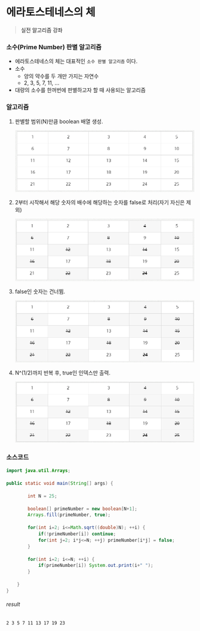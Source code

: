 # 에라토스테네스의 체

> <a src="https://blog.naver.com/ndb796/221233595886">실전 알고리즘 강좌</a>



### 소수(Prime Number) 판별 알고리즘

- 에라토스테네스의 체는 대표적인 `소수 판별 알고리즘` 이다.
- 소수
  - 양의 약수를 두 개만 가지는 자연수
  - 2, 3, 5, 7, 11, ...
- 대량의 소수를 한꺼번에 판별하고자 할 때 사용되는 알고리즘



### 알고리즘

1. 판별할 범위(N)만큼 boolean 배열 생성.

   <img src="../img/Prime-Number/table_1.PNG" />

2. 2부터 시작해서 해당 숫자의 배수에 해당하는 숫자를 false로 처리(자기 자신은 제외)

   <img src="../img/Prime-Number/table_2.PNG" />

3. false인 숫자는 건너뜀.

   <img src="../img/Prime-Number/table_3.PNG" />

4. N^(1/2)까지 반복 후, true인 인덱스만 출력.

   <img src="../img/Prime-Number/table_4.PNG" />



### 소스코드

```java
import java.util.Arrays;

public static void main(String[] args) {
		
		int N = 25;
		
		boolean[] primeNumber = new boolean[N+1];
		Arrays.fill(primeNumber, true);
		
		for(int i=2; i<=Math.sqrt((double)N); ++i) {
			if(!primeNumber[i]) continue;
			for(int j=2; i*j<=N; ++j) primeNumber[i*j] = false;
		}
		
		for(int i=2; i<=N; ++i) {
			if(primeNumber[i]) System.out.print(i+" ");
		}
		
	}
}
```

###### result

```
2 3 5 7 11 13 17 19 23
```

